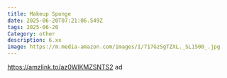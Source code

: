 ```yaml
---
title: Makeup Sponge
date: 2025-06-20T07:21:06.549Z
tags: 2025-06-20
Category: other
description: 6.xx
image: https://m.media-amazon.com/images/I/717GzSgTZXL._SL1500_.jpg
---
```

https://amzlink.to/az0WlKMZSNTS2  ad